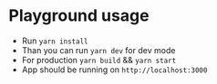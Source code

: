 # Playground usage
- Run `yarn install`
- Than you can run `yarn dev` for dev mode
- For production `yarn build` && `yarn start`
- App should be running on `http://localhost:3000`

